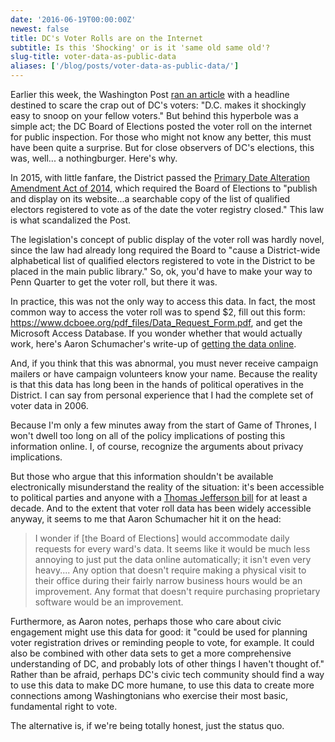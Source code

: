 ```yaml
---
date: '2016-06-19T00:00:00Z'
newest: false
title: DC's Voter Rolls are on the Internet
subtitle: Is this 'Shocking' or is it 'same old same old'?
slug-title: voter-data-as-public-data
aliases: ['/blog/posts/voter-data-as-public-data/']
---
```


Earlier this week, the Washington Post [ran an article](https://www.washingtonpost.com/news/the-switch/wp/2016/06/14/d-c-s-board-of-elections-makes-it-shockingly-easy-to-snoop-on-your-fellow-voters/) with a headline destined to scare the crap out of DC's voters: "D.C. makes it shockingly easy to snoop on your fellow voters." But behind this hyperbole was a simple act; the DC Board of Elections posted the voter roll on the internet for public inspection. For those who might not know any better, this must have been quite a surprise. But for close observers of DC's elections, this was, well... a nothingburger. Here's why.

<!--break-->

In 2015, with little fanfare, the District passed the [Primary Date Alteration Amendment Act of 2014](http://lims.dccouncil.us/Download/29421/B20-0265-SignedAct.pdf"), which required the Board of Elections to "publish and display on its website...a searchable copy of the list of qualified electors registered to vote as of the date the voter registry closed." This law is what scandalized the Post.

The legislation's concept of public display of the voter roll was hardly novel, since the law had already long required the Board to "cause a District-wide alphabetical list of qualified electors registered to vote in the District to be placed in the main public library." So, ok, you'd have to make your way to Penn Quarter to get the voter roll, but there it was.

In practice, this was not the only way to access this data. In fact, the most common way to access the voter roll was to spend $2, fill out this form: <https://www.dcboee.org/pdf_files/Data_Request_Form.pdf>, and get the Microsoft Access Database. If you wonder whether that would actually work, here's Aaron Schumacher's write-up of [getting the data online](http://codefordc.org/blog/2015/02/04/dc-voter-registration-data.html).

And, if you think that this was abnormal, you must never receive campaign mailers or have campaign volunteers know your name. Because the reality is that this data has long been in the hands of political operatives in the District. I can say from personal experience that I had the complete set of voter data in 2006.

Because I'm only a few minutes away from the start of Game of Thrones, I won't dwell too long on all of the policy implications of posting this information online. I, of course, recognize the arguments about privacy implications.

But those who argue that this information shouldn't be available electronically misunderstand the reality of the situation: it's been accessible to political parties and anyone with a [Thomas Jefferson bill](https://en.wikipedia.org/wiki/United_States_two-dollar_bill) for at least a decade. And to the extent that voter roll data has been widely accessible anyway, it seems to me that Aaron Schumacher hit it on the head:

> I wonder if [the Board of Elections] would accommodate daily requests for every ward's data. It seems like it would be much less annoying to just put the data online automatically; it isn't even very heavy.... Any option that doesn't require making a physical visit to their office during their fairly narrow business hours would be an improvement. Any format that doesn't require purchasing proprietary software would be an improvement.

Furthermore, as Aaron notes, perhaps those who care about civic engagement might use this data for good: it "could be used for planning voter registration drives or reminding people to vote, for example. It could also be combined with other data sets to get a more comprehensive understanding of DC, and probably lots of other things I haven't thought of." Rather than be afraid, perhaps DC's civic tech community should find a way to use this data to make DC more humane, to use this data to create more connections among Washingtonians who exercise their most basic, fundamental right to vote.

The alternative is, if we're being totally honest, just the status quo.
